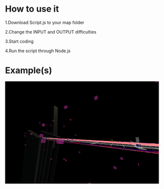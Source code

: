 # How to use it
1.Download Script.js to your map folder

2.Change the INPUT and OUTPUT difficulties

3.Start coding

4.Run the script through Node.js

# Example(s)

<p align="center">
  <img src="./Images/Example1.PNG" width="650">
</p>
